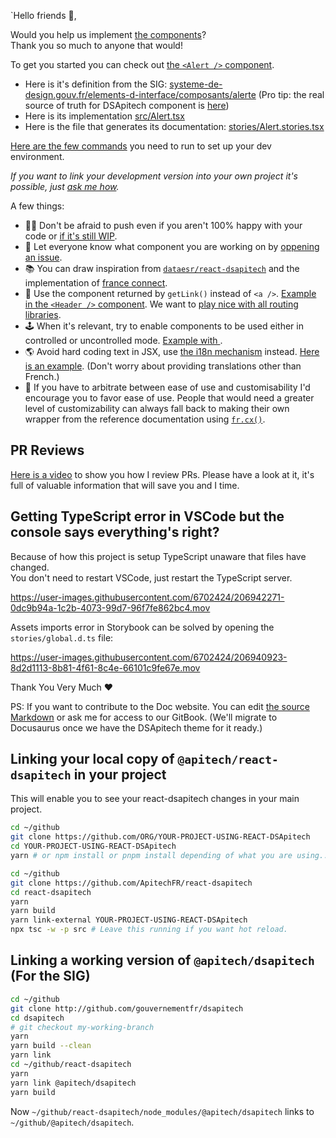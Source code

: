 `Hello friends 👋,

Would you help us implement [the components](https://www.systeme-de-design.gouv.fr/elements-d-interface/composants/accordeon)?  
Thank you so much to anyone that would!

To get you started you can check out [the `<Alert />` component](https://components.react-dsapitech.codegouv.studio/?path=/docs/components-alert--default).

-   Here is it's definition from the SIG: [systeme-de-design.gouv.fr/elements-d-interface/composants/alerte](https://www.systeme-de-design.gouv.fr/elements-d-interface/composants/alerte) (Pro tip: the real source of truth for DSApitech component is [here](https://main--ds-gouv.netlify.app/example/component/))
-   Here is its implementation [src/Alert.tsx](https://github.com/ApitechFR/react-dsapitech/blob/main/src/Alert.tsx)
-   Here is the file that generates its documentation: [stories/Alert.stories.tsx](https://github.com/ApitechFR/react-dsapitech/blob/main/stories/Alert.stories.tsx)

[Here are the few commands](https://github.com/ApitechFR/react-dsapitech#development) you need to run to set up your dev environment.

_If you want to link your development version into your own project it's possible, just [ask me how](https://github.com/ApitechFR/react-dsapitech/discussions)._

A few things:

-   🙏🏻 Don't be afraid to push even if you aren't 100% happy with your code or [if it's still WIP](https://github.com/ApitechFR/react-dsapitech/blob/1fdcf15cb085c67d37c31badf6ffa4725795ba0f/stories/Accordion.stories.tsx#L6).
-   📣 Let everyone know what component you are working on by [oppening an issue](https://github.com/ApitechFR/react-dsapitech/issues).
-   📚 You can draw inspiration from [`dataesr/react-dsapitech`](https://github.com/dataesr/react-dsapitech/tree/master/src/components/interface) and the implementation of [france connect](https://github.com/france-connect/sources/tree/main/front/libs/dsapitech).
-   🔗 Use the component returned by `getLink()` instead of `<a />`. [Example in the `<Header />` component](https://github.com/ApitechFR/react-dsapitech/blob/bbaf4a81d78de08d6fdcb059a9f4cb8a78ce4d5a/src/Header.tsx#L84-L87). We want to [play nice with all routing libraries](https://react-dsapitech.codegouv.studio/integration-with-routing-libraries).
-   🕹️ When it's relevant, try to enable components to be used either in controlled or uncontrolled mode. [Example with <Tabs />](https://components.react-dsapitech.codegouv.studio/?path=/docs/components-tabs--default).
-   🌎 Avoid hard coding text in JSX, use [the i18n mechanism](https://react-dsapitech.codegouv.studio/i18n) instead. [Here is an example](https://github.com/ApitechFR/react-dsapitech/blob/bbaf4a81d78de08d6fdcb059a9f4cb8a78ce4d5a/src/DarkModeSwitch.tsx#L162-L199). (Don't worry about providing translations other than French.)
-   🍳 If you have to arbitrate between ease of use and customisability I'd encourage you to favor ease of use. People that would need a greater level of customizability can always fall back to making their own wrapper from the reference documentation using [`fr.cx()`](https://react-dsapitech.codegouv.studio/cx).

## PR Reviews

[Here is a video](https://youtu.be/RI6jEPvgKJ4) to show you how I review PRs. Please have a look at it, it's full of valuable information
that will save you and I time.

## Getting TypeScript error in VSCode but the console says everything's right?

Because of how this project is setup TypeScript unaware that files have changed.  
You don't need to restart VSCode, just restart the TypeScript server.

https://user-images.githubusercontent.com/6702424/206942271-0dc9b94a-1c2b-4073-99d7-96f7fe862bc4.mov

Assets imports error in Storybook can be solved by opening the `stories/global.d.ts` file:

https://user-images.githubusercontent.com/6702424/206940923-8d2d1113-8b81-4f61-8c4e-66101c9fe67e.mov

Thank You Very Much ❤️

PS: If you want to contribute to the Doc website. You can edit [the source Markdown](https://github.com/ApitechFR/react-dsapitech/tree/v1_docs) or ask me for access to our GitBook. (We'll migrate to Docusaurus once we have the DSApitech theme for it ready.)

## Linking your local copy of `@apitech/react-dsapitech` in your project

This will enable you to see your react-dsapitech changes in your main project.

```bash
cd ~/github
git clone https://github.com/ORG/YOUR-PROJECT-USING-REACT-DSApitech
cd YOUR-PROJECT-USING-REACT-DSApitech
yarn # or npm install or pnpm install depending of what you are using...

cd ~/github
git clone https://github.com/ApitechFR/react-dsapitech
cd react-dsapitech
yarn
yarn build
yarn link-external YOUR-PROJECT-USING-REACT-DSApitech
npx tsc -w -p src # Leave this running if you want hot reload.
```

## Linking a working version of `@apitech/dsapitech` (For the SIG)

```bash
cd ~/github
git clone http://github.com/gouvernementfr/dsapitech
cd dsapitech
# git checkout my-working-branch
yarn
yarn build --clean
yarn link
cd ~/github/react-dsapitech
yarn
yarn link @apitech/dsapitech
yarn build
```

Now `~/github/react-dsapitech/node_modules/@apitech/dsapitech` links to `~/github/@apitech/dsapitech`.

